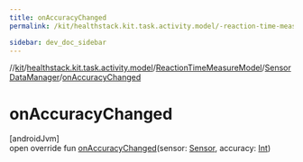 ```yaml
---
title: onAccuracyChanged
permalink: /kit/healthstack.kit.task.activity.model/-reaction-time-measure-model/-sensor-data-manager/on-accuracy-changed.html

sidebar: dev_doc_sidebar
---
```

//[kit](../../../../index.html)/[healthstack.kit.task.activity.model](../../index.html)/[ReactionTimeMeasureModel](../index.html)/[SensorDataManager](index.html)/[onAccuracyChanged](on-accuracy-changed.html)



# onAccuracyChanged



[androidJvm]\
open override fun [onAccuracyChanged](on-accuracy-changed.html)(sensor: [Sensor](https://developer.android.com/reference/kotlin/android/hardware/Sensor.html), accuracy: [Int](https://kotlinlang.org/api/latest/jvm/stdlib/kotlin/-int/index.html))




